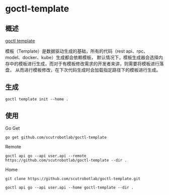 # goctl-template

## 概述

[goctl template](https://go-zero.dev/docs/tutorials/cli/template)

模板（Template）是数据驱动生成的基础，所有的代码（rest api、rpc、model、docker、kube）生成都会依赖模板，
默认情况下，模板生成器会选择内存中的模板进行生成，而对于有模板修改需求的开发者来讲，则需要将模板进行落盘，
从而进行模板修改，在下次代码生成时会加载指定路径下的模板进行生成。

## 生成

```shell
goctl template init --home .
```

## 使用

Go Get
```shell
go get github.com/scutrobotlab/goctl-template
```

Remote

```shell
goctl api go --api user.api --remote https://github.com/scutrobotlab/goctl-template --dir .
```

Home

```shell
git clone https://github.com/scutrobotlab/goctl-template.git
```

```shell
goctl api go --api user.api --home goctl-template --dir .
```
